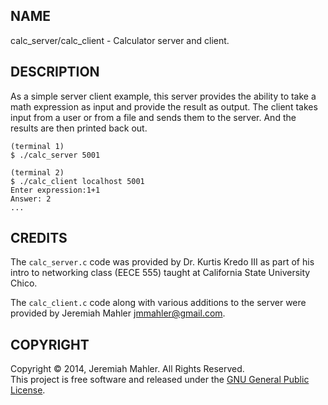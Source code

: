 NAME
----

calc_server/calc_client - Calculator server and client.

DESCRIPTION
-----------

As a simple server client example, this server provides the ability
to take a math expression as input and provide the result as output.
The client takes input from a user or from a file and sends them
to the server.  And the results are then printed back out.

    (terminal 1)
    $ ./calc_server 5001

    (terminal 2)
    $ ./calc_client localhost 5001
    Enter expression:1+1
    Answer: 2
    ...

CREDITS
-------

The `calc_server.c` code was provided by Dr. Kurtis Kredo III
as part of his intro to networking class (EECE 555) taught at
California State University Chico.

The `calc_client.c` code along with various additions to the server
were provided by Jeremiah Mahler <jmmahler@gmail.com>.

COPYRIGHT
---------

Copyright &copy; 2014, Jeremiah Mahler.  All Rights Reserved.<br>
This project is free software and released under
the [GNU General Public License][gpl].

 [gpl]: http://www.gnu.org/licenses/gpl.html

